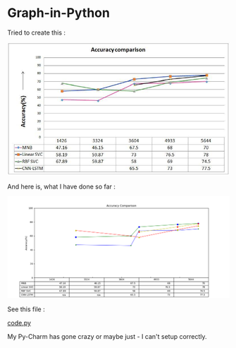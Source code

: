 # Graph-in-Python


Tried to create this :

![target](https://raw.githubusercontent.com/maifeeulasad/Graph-in-Python/master/target.jpg)


And here is, what I have done so far :

![achievement](https://raw.githubusercontent.com/maifeeulasad/Graph-in-Python/master/final.PNG)


See this file :

[code.py](https://github.com/maifeeulasad/Graph-in-Python/blob/master/code.py)


My Py-Charm has gone crazy or maybe just - I can't setup correctly.
